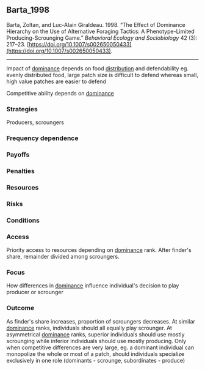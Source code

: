 ## Barta_1998

Barta, Zoltan, and Luc-Alain Giraldeau. 1998. “The Effect of Dominance Hierarchy on the Use of Alternative Foraging Tactics: A Phenotype-Limited Producing-Scrounging Game.” _Behavioral Ecology and Sociobiology_ 42 (3): 217–23. [https://doi.org/10.1007/s002650050433](https://doi.org/10.1007/s002650050433).

---

Impact of [dominance](../topics/dominance.md) depends on  food [distribution](../topics/distribution.md) and defendability eg. evenly distributed food, large patch size is difficult to defend whereas small, high value patches are easier to defend

Competitive ability depends on [dominance](../topics/dominance.md)

### Strategies
Producers, scroungers

### Frequency dependence

### Payoffs

### Penalties

### Resources

### Risks

### Conditions

### Access
Priority access to resources depending on [dominance](../topics/dominance.md) rank. After finder's share, remainder divided among scroungers. 

### Focus
How differences in [dominance](../topics/dominance.md) influence individual's decision to play producer or scrounger

### Outcome
As finder's share increases, proportion of scroungers decreases. At similar [dominance](../topics/dominance.md) ranks, individuals should all equally play scrounger. At asymmetrical [dominance](../topics/dominance.md) ranks, superior individuals should use mostly scrounging while inferior individuals should use mostly producing. Only when competitive differences are very large, eg. a dominant individual can monopolize the whole or most of a patch, should individuals specialize exclusively in one role (dominants - scrounge, subordinates - produce)
